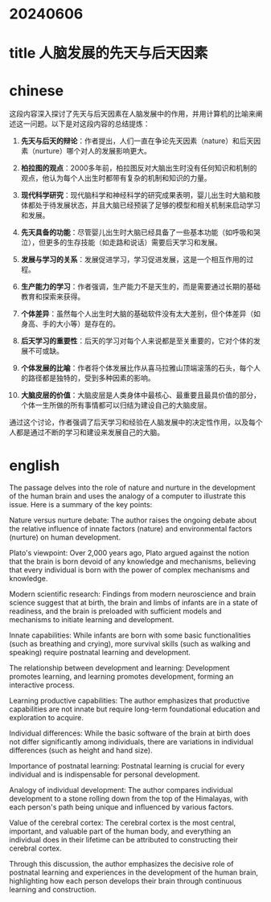 
# 20240606

# title 人脑发展的先天与后天因素

# chinese 

这段内容深入探讨了先天与后天因素在人脑发展中的作用，并用计算机的比喻来阐述这一问题。以下是对这段内容的总结提炼：

1. **先天与后天的辩论**：作者提出，人们一直在争论先天因素（nature）和后天因素（nurture）哪个对人的发展影响更大。

2. **柏拉图的观点**：2000多年前，柏拉图反对大脑出生时没有任何知识和机制的观点，他认为每个人出生时都带有复杂的机制和知识的力量。

3. **现代科学研究**：现代脑科学和神经科学的研究成果表明，婴儿出生时大脑和肢体都处于待发展状态，并且大脑已经预装了足够的模型和相关机制来启动学习和发展。

4. **先天具备的功能**：尽管婴儿出生时大脑已经具备了一些基本功能（如呼吸和哭泣），但更多的生存技能（如走路和说话）需要后天学习和发展。

5. **发展与学习的关系**：发展促进学习，学习促进发展，这是一个相互作用的过程。

6. **生产能力的学习**：作者强调，生产能力不是天生的，而是需要通过长期的基础教育和探索来获得。

7. **个体差异**：虽然每个人出生时大脑的基础软件没有太大差别，但个体差异（如身高、手的大小等）是存在的。

8. **后天学习的重要性**：后天的学习对每个人来说都是至关重要的，它对个体的发展不可或缺。

9. **个体发展的比喻**：作者将个体发展比作从喜马拉雅山顶端滚落的石头，每个人的路径都是独特的，受到多种因素的影响。

10. **大脑皮层的价值**：大脑皮层是人类身体中最核心、最重要且最具价值的部分，个体一生所做的所有事情都可以归结为建设自己的大脑皮层。

通过这个讨论，作者强调了后天学习和经验在人脑发展中的决定性作用，以及每个人都是通过不断的学习和建设来发展自己的大脑。

# english
The passage delves into the role of nature and nurture in the development of the human brain and uses the analogy of a computer to illustrate this issue. Here is a summary of the key points:

Nature versus nurture debate: The author raises the ongoing debate about the relative influence of innate factors (nature) and environmental factors (nurture) on human development.

Plato's viewpoint: Over 2,000 years ago, Plato argued against the notion that the brain is born devoid of any knowledge and mechanisms, believing that every individual is born with the power of complex mechanisms and knowledge.

Modern scientific research: Findings from modern neuroscience and brain science suggest that at birth, the brain and limbs of infants are in a state of readiness, and the brain is preloaded with sufficient models and mechanisms to initiate learning and development.

Innate capabilities: While infants are born with some basic functionalities (such as breathing and crying), more survival skills (such as walking and speaking) require postnatal learning and development.

The relationship between development and learning: Development promotes learning, and learning promotes development, forming an interactive process.

Learning productive capabilities: The author emphasizes that productive capabilities are not innate but require long-term foundational education and exploration to acquire.

Individual differences: While the basic software of the brain at birth does not differ significantly among individuals, there are variations in individual differences (such as height and hand size).

Importance of postnatal learning: Postnatal learning is crucial for every individual and is indispensable for personal development.

Analogy of individual development: The author compares individual development to a stone rolling down from the top of the Himalayas, with each person's path being unique and influenced by various factors.

Value of the cerebral cortex: The cerebral cortex is the most central, important, and valuable part of the human body, and everything an individual does in their lifetime can be attributed to constructing their cerebral cortex.

Through this discussion, the author emphasizes the decisive role of postnatal learning and experiences in the development of the human brain, highlighting how each person develops their brain through continuous learning and construction.
